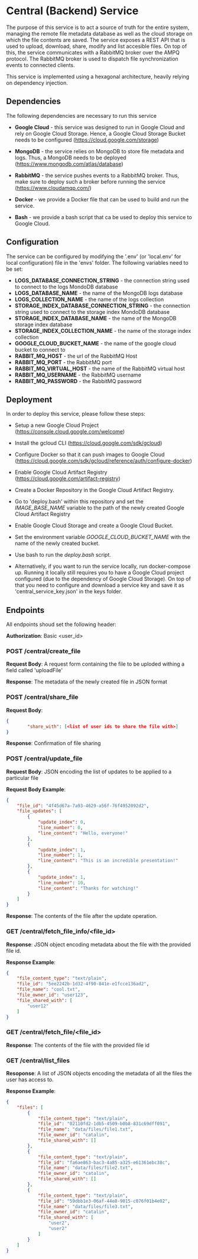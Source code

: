 # Central (Backend) Service

The purpose of this service is to act a source of truth for the entire system, managing the remote file metadata database as well as the cloud storage on which the file contents are saved. The service exposes a REST API that is used to upload, download, share, modify and list accesible files. On top of this, the service communicates with a RabbitMQ broker over the AMPQ protocol. The RabbitMQ broker is used to dispatch file synchronization events to connected clients.

This service is implemented using a hexagonal architecture, heavily relying on dependency injection.

## Dependencies

The following dependencies are necessary to run this service

* **Google Cloud** - this service was designed to run in Google Cloud and rely on Google Cloud Storage. Hence, a Google Cloud Storage Bucket needs to be configured (https://cloud.google.com/storage)

* **MongoDB** - the service relies on MongoDB to store file metadata and logs. Thus, a MongoDB needs to be deployed (https://www.mongodb.com/atlas/database)

* **RabbitMQ** - the service pushes events to a RabbitMQ broker. Thus, make sure to deploy such a broker before running the service (https://www.cloudamqp.com/)

* **Docker** - we provide a Docker file that can be used to build and run the service.

* **Bash** - we provide a bash script that ca be used to deploy this service to Google Cloud.

## Configuration

The service can be configured by modifying the '.env' (or 'local.env' for local configuration) file in the 'envs' folder. The following variables need to be set:

* **LOGS_DATABASE_CONNECTION_STRING** - the connection string used to connect to the logs MondoDB database
* **LOGS_DATABASE_NAME** - the name of the MongoDB logs database
* **LOGS_COLLECTION_NAME** - the name of the logs collection
* **STORAGE_INDEX_DATABASE_CONNECTION_STRING** - the connection string used to connect to the storage index MondoDB database
* **STORAGE_INDEX_DATABASE_NAME** - the name of the MongoDB storage index database
* **STORAGE_INDEX_COLLECTION_NAME** - the name of the storage index collection
* **GOOGLE_CLOUD_BUCKET_NAME** - the name of the google cloud bucket to connect to
* **RABBIT_MQ_HOST** - the url of the RabbitMQ Host
* **RABBIT_MQ_PORT** - the RabbitMQ port
* **RABBIT_MQ_VIRTUAL_HOST** - the name of the RabbitMQ virtual host
* **RABBIT_MQ_USERNAME** - the RabbitMQ username
* **RABBIT_MQ_PASSWORD** - the RabbitMQ password

## Deployment

In order to deploy this service, please follow these steps:

- Setup a new Google Cloud Project (https://console.cloud.google.com/welcome)

- Install the gcloud CLI (https://cloud.google.com/sdk/gcloud)

- Configure Docker so that it can push images to Google Cloud (https://cloud.google.com/sdk/gcloud/reference/auth/configure-docker)

- Enable Google Cloud Artifact Registry (https://cloud.google.com/artifact-registry)

- Create a Docker Repository in the Google Cloud Artifact Registry.

- Go to 'deploy.bash' within this repository and set the *IMAGE_BASE_NAME* variable to the path of the newly created Google Cloud Artifact Registry

- Enable Google Cloud Storage and create a Google Cloud Bucket.

- Set the environment variable *GOOGLE_CLOUD_BUCKET_NAME* with the name of the newly created bucket.

- Use bash to run the *deploy.bash* script.

- Alternatively, if you want to run the service locally, run docker-compose up. Running it locally still requires you to have a Google Cloud project configured (due to the dependency of Google Cloud Storage). On top of that you need to configure and download a service key and save it as 'central_service_key.json' in the keys folder.

## Endpoints

All endpoints shoud set the following header:

**Authorization**: Basic <user_id>

### POST /central/create_file

**Request Body**: A request form containing the file to be uploded withing a field called 'uploadFile'

**Response**: The metadata of the newly created file in JSON format

### POST /central/share_file

**Request Body**:
```json
{
        "share_with": [<list of user ids to share the file with>]
}
```

**Response**: Confirmation of file sharing

### POST /central/update_file

**Request Body**: JSON encoding the list of updates to be applied to a particular file

**Request Body Example**:
```json
{
    "file_id": "4f45d67a-7a93-4629-a56f-76f4952092d2",
    "file_updates": [
        {
            "update_index": 0,
            "line_number": 0,
            "line_content": "Hello, everyone!"
        },
        {
            "update_index": 1,
            "line_number": 1,
            "line_content": "This is an incredible presentation!"
        },
        {
            "update_index": 1,
            "line_number": 10,
            "line_content": "Thanks for watching!"
        }
    ]
}
```

**Response**: The contents of the file after the update operation.

### GET /central/fetch_file_info/<file_id>

**Response**: JSON object encoding metadata about the file with the provided file id.

**Response Example**:

```json
{
    "file_content_type": "text/plain",
    "file_id": "5ee2242b-1d32-4f90-841e-e1fcce136ad2",
    "file_name": "cool.txt",
    "file_owner_id": "user123",
    "file_shared_with": [
        "user12"
    ]
}
```

### GET /central/fetch_file/<file_id>

**Response**: The contents of the file with the provided file id

### GET /central/list_files

**Resoponse**: A list of JSON objects encoding the metadata of all the files the user has access to.

**Response Example**:
```json
{
    "files": [
        {
            "file_content_type": "text/plain",
            "file_id": "02110fd2-1db5-4509-b0b8-831c69dff091",
            "file_name": "data/files/file1.txt",
            "file_owner_id": "catalin",
            "file_shared_with": []
        },
        {
            "file_content_type": "text/plain",
            "file_id": "fa6ae863-bac3-4a85-a325-e61361ebc38c",
            "file_name": "data/files/file2.txt",
            "file_owner_id": "catalin",
            "file_shared_with": []
        },
        {
            "file_content_type": "text/plain",
            "file_id": "59dbb1e3-06af-44e8-9015-c076f01b4e02",
            "file_name": "data/files/file3.txt",
            "file_owner_id": "catalin",
            "file_shared_with": [
                "user2",
                "user2"
            ]
        }
    ]
}
```